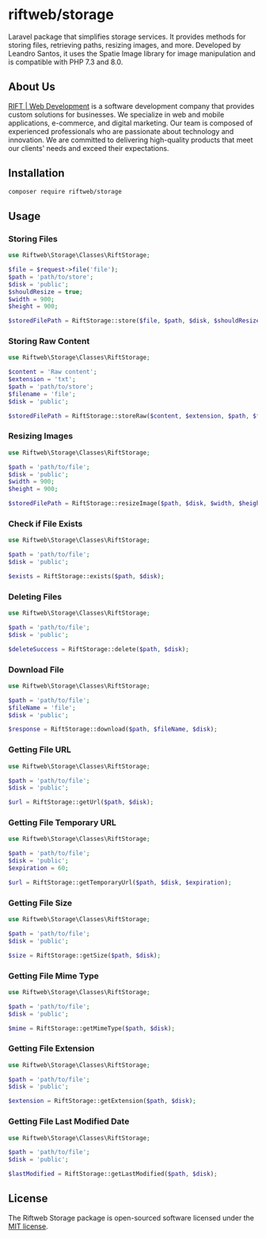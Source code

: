 # riftweb/storage
Laravel package that simplifies storage services. It provides methods for storing files, retrieving paths, resizing images, and more. Developed by Leandro Santos, it uses the Spatie Image library for image manipulation and is compatible with PHP 7.3 and 8.0.

## About Us
[RIFT | Web Development](https://riftweb.com) is a software development company that provides custom solutions for businesses. We specialize in web and mobile applications, e-commerce, and digital marketing. Our team is composed of experienced professionals who are passionate about technology and innovation. We are committed to delivering high-quality products that meet our clients' needs and exceed their expectations.

## Installation
```bash
composer require riftweb/storage
```

## Usage
### Storing Files
```php
use Riftweb\Storage\Classes\RiftStorage;

$file = $request->file('file');
$path = 'path/to/store';
$disk = 'public';
$shouldResize = true;
$width = 900;
$height = 900;

$storedFilePath = RiftStorage::store($file, $path, $disk, $shouldResize, $width, $height);
```

### Storing Raw Content
```php
use Riftweb\Storage\Classes\RiftStorage;

$content = 'Raw content';
$extension = 'txt';
$path = 'path/to/store';
$filename = 'file';
$disk = 'public';

$storedFilePath = RiftStorage::storeRaw($content, $extension, $path, $filename, $disk);
```

###  Resizing Images
```php
use Riftweb\Storage\Classes\RiftStorage;

$path = 'path/to/file';
$disk = 'public';
$width = 900;
$height = 900;

$storedFilePath = RiftStorage::resizeImage($path, $disk, $width, $height);
```

### Check if File Exists
```php
use Riftweb\Storage\Classes\RiftStorage;

$path = 'path/to/file';
$disk = 'public';

$exists = RiftStorage::exists($path, $disk);
```

###  Deleting Files
```php
use Riftweb\Storage\Classes\RiftStorage;

$path = 'path/to/file';
$disk = 'public';

$deleteSuccess = RiftStorage::delete($path, $disk);
```

### Download File
```php
use Riftweb\Storage\Classes\RiftStorage;

$path = 'path/to/file';
$fileName = 'file';
$disk = 'public';

$response = RiftStorage::download($path, $fileName, $disk);
```

###  Getting File URL
```php
use Riftweb\Storage\Classes\RiftStorage;

$path = 'path/to/file';
$disk = 'public';

$url = RiftStorage::getUrl($path, $disk);
```

### Getting File Temporary URL
```php
use Riftweb\Storage\Classes\RiftStorage;

$path = 'path/to/file';
$disk = 'public';
$expiration = 60;

$url = RiftStorage::getTemporaryUrl($path, $disk, $expiration);
```

###  Getting File Size
```php
use Riftweb\Storage\Classes\RiftStorage;

$path = 'path/to/file';
$disk = 'public';

$size = RiftStorage::getSize($path, $disk);
```

###  Getting File Mime Type
```php
use Riftweb\Storage\Classes\RiftStorage;

$path = 'path/to/file';
$disk = 'public';

$mime = RiftStorage::getMimeType($path, $disk);
```

###  Getting File Extension
```php
use Riftweb\Storage\Classes\RiftStorage;

$path = 'path/to/file';
$disk = 'public';

$extension = RiftStorage::getExtension($path, $disk);
```

###  Getting File Last Modified Date
```php
use Riftweb\Storage\Classes\RiftStorage;

$path = 'path/to/file';
$disk = 'public';

$lastModified = RiftStorage::getLastModified($path, $disk);
```

## License
The Riftweb Storage package is open-sourced software licensed under the [MIT license](https://opensource.org/licenses/MIT).
```